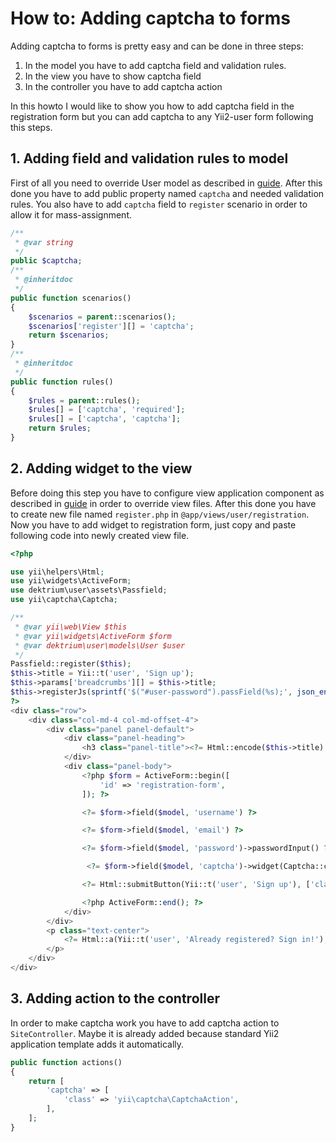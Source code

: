 # How to: Adding captcha to forms

Adding captcha to forms is pretty easy and can be done in three steps:

1. In the model you have to add captcha field and validation rules.
2. In the view you have to show captcha field
3. In the controller you have to add captcha action

In this howto I would like to show you how to add captcha field in the registration form but you can add captcha to any
Yii2-user form following this steps.

## 1. Adding field and validation rules to model

First of all you need to override User model as described in [guide](overriding-models.md). After this done you have to
add public property named `captcha` and needed validation rules. You also have to add `captcha` field to `register`
scenario in order to allow it for mass-assignment.

```php
/**
 * @var string
 */
public $captcha;
/**
 * @inheritdoc
 */
public function scenarios()
{
    $scenarios = parent::scenarios();
    $scenarios['register'][] = 'captcha';
    return $scenarios;
}
/**
 * @inheritdoc
 */
public function rules()
{
    $rules = parent::rules();
    $rules[] = ['captcha', 'required'];
    $rules[] = ['captcha', 'captcha'];
    return $rules;
}
```

## 2. Adding widget to the view

Before doing this step you have to configure view application component as described in [guide](overriding-views.md) in
order to override view files. After this done you have to create new file named `register.php` in `@app/views/user/registration`.
Now you have to add widget to registration form, just copy and paste following code into newly created view file.

```php
<?php

use yii\helpers\Html;
use yii\widgets\ActiveForm;
use dektrium\user\assets\Passfield;
use yii\captcha\Captcha;

/**
 * @var yii\web\View $this
 * @var yii\widgets\ActiveForm $form
 * @var dektrium\user\models\User $user
 */
Passfield::register($this);
$this->title = Yii::t('user', 'Sign up');
$this->params['breadcrumbs'][] = $this->title;
$this->registerJs(sprintf('$("#user-password").passField(%s);', json_encode(['locale' => Yii::$app->language])));
?>
<div class="row">
    <div class="col-md-4 col-md-offset-4">
        <div class="panel panel-default">
            <div class="panel-heading">
                <h3 class="panel-title"><?= Html::encode($this->title) ?></h3>
            </div>
            <div class="panel-body">
                <?php $form = ActiveForm::begin([
                    'id' => 'registration-form',
                ]); ?>

                <?= $form->field($model, 'username') ?>

                <?= $form->field($model, 'email') ?>

                <?= $form->field($model, 'password')->passwordInput() ?>

                 <?= $form->field($model, 'captcha')->widget(Captcha::className()) ?>

                <?= Html::submitButton(Yii::t('user', 'Sign up'), ['class' => 'btn btn-success btn-block']) ?>

                <?php ActiveForm::end(); ?>
            </div>
        </div>
        <p class="text-center">
            <?= Html::a(Yii::t('user', 'Already registered? Sign in!'), ['/user/security/login']) ?>
        </p>
    </div>
</div>
```

## 3. Adding action to the controller

In order to make captcha work you have to add captcha action to `SiteController`. Maybe it is already added because
standard Yii2 application template adds it automatically.

```php
public function actions()
{
    return [
        'captcha' => [
            'class' => 'yii\captcha\CaptchaAction',
        ],
    ];
}
```
